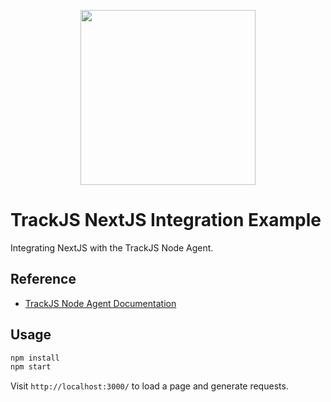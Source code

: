 <p align="center">
  <a href="https://trackjs.com/" target="_blank" align="center">
    <img src="https://trackjs.com/assets/external/github_readme.svg" width="280">
  </a>
  <br />
</p>

# TrackJS NextJS Integration Example

Integrating NextJS with the TrackJS Node Agent.

## Reference

- [TrackJS Node Agent Documentation](https://docs.trackjs.com/node-agent/installation/)

## Usage

```bash
npm install
npm start
```

Visit `http://localhost:3000/` to load a page and generate requests.

